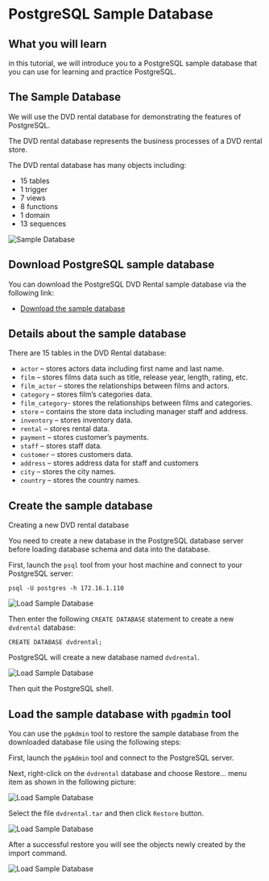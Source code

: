 # PostgreSQL Sample Database

## What you will learn

in this tutorial, we will introduce you to a PostgreSQL sample database that you can use for learning and practice 
PostgreSQL.

## The Sample Database

We will use the DVD rental database for demonstrating the features of PostgreSQL.

The DVD rental database represents the business processes of a DVD rental store. 

The DVD rental database has many objects including:

- 15 tables
- 1 trigger
- 7 views
- 8 functions
- 1 domain
- 13 sequences

![Sample Database](../images/sample_database_001.png)

## Download PostgreSQL sample database

You can download the PostgreSQL DVD Rental sample database via the following link:

- [Download the sample database](downloads/dvdrental.zip)

## Details about the sample database

There are 15 tables in the DVD Rental database:

- `actor` – stores actors data including first name and last name.
- `film` – stores films data such as title, release year, length, rating, etc.
- `film_actor` – stores the relationships between films and actors.
- `category` – stores film’s categories data.
- `film_category`- stores the relationships between films and categories.
- `store` – contains the store data including manager staff and address.
- `inventory` – stores inventory data.
- `rental` – stores rental data.
- `payment` – stores customer’s payments.
- `staff` – stores staff data.
- `customer` – stores customers data.
- `address` – stores address data for staff and customers
- `city` – stores the city names.
- `country` – stores the country names.

## Create the sample database

Creating a new DVD rental database

You need to create a new database in the PostgreSQL database server before loading database schema and data into the 
database.

First, launch the `psql` tool from your host machine and connect to your PostgreSQL server:

    psql -U postgres -h 172.16.1.110
    
![Load Sample Database](../images/sample_database_002.png)

Then enter the following `CREATE DATABASE` statement to create a new `dvdrental` database:

    CREATE DATABASE dvdrental;
    
PostgreSQL will create a new database named `dvdrental`.

![Load Sample Database](../images/sample_database_003.png)

Then quit the PostgreSQL shell.

## Load the sample database with `pgadmin` tool

You can use the `pgAdmin` tool to restore the sample database from the downloaded database file using the following 
steps:

First, launch the `pgAdmin` tool and connect to the PostgreSQL server.

Next, right-click on the `dvdrental` database and choose Restore… menu item as shown in the following picture:

![Load Sample Database](../images/sample_database_004.png)

Select the file `dvdrental.tar` and then click `Restore` button.

![Load Sample Database](../images/sample_database_005.png)

After a successful restore you will see the objects newly created by the import command.

![Load Sample Database](../images/sample_database_006.png)